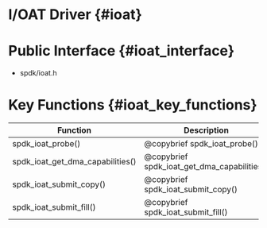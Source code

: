 # I/OAT Driver {#ioat}

# Public Interface {#ioat_interface}

- spdk/ioat.h

# Key Functions {#ioat_key_functions}

Function                                | Description
--------------------------------------- | -----------
spdk_ioat_probe()                       | @copybrief spdk_ioat_probe()
spdk_ioat_get_dma_capabilities()        | @copybrief spdk_ioat_get_dma_capabilities()
spdk_ioat_submit_copy()                 | @copybrief spdk_ioat_submit_copy()
spdk_ioat_submit_fill()                 | @copybrief spdk_ioat_submit_fill()
